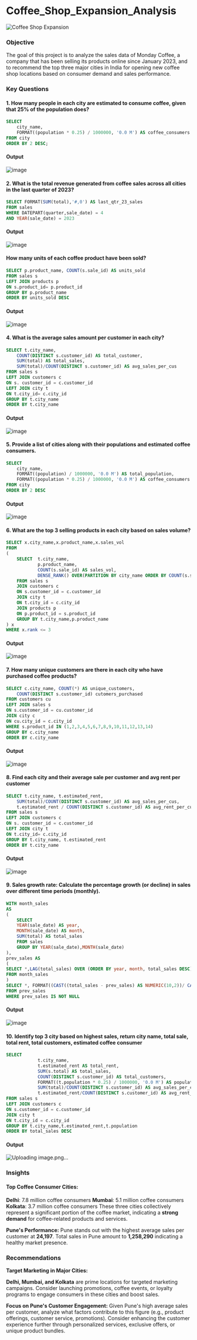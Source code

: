 # Coffee_Shop_Expansion_Analysis

![Coffee Shop Expansion](https://github.com/NandhuKrisz/CoffeeShop_Expansion_Analysis/blob/main/Monday%20Coffee%20Cover.png)

### Objective

The goal of this project is to analyze the sales data of Monday Coffee, a company that has been selling its products online since January 2023, and to recommend the top three major cities in India for opening new coffee shop locations based on consumer demand and sales performance.

### Key Questions
#### 1. How many people in each city are estimated to consume coffee, given that 25% of the population does?

```sql
SELECT 
    city_name,
    FORMAT((population * 0.25) / 1000000, '0.0 M') AS coffee_consumers
FROM city
ORDER BY 2 DESC;
```
#### Output
![image](https://github.com/user-attachments/assets/9e711638-c6d5-4a66-96cd-2fe8acac957b)

#### 2. What is the total revenue generated from coffee sales across all cities in the last quarter of 2023?

```sql
SELECT FORMAT(SUM(total),'#,0') AS last_qtr_23_sales
FROM sales
WHERE DATEPART(quarter,sale_date) = 4
AND YEAR(sale_date) = 2023
```

#### Output
![image](https://github.com/user-attachments/assets/9bdeb4b0-ab99-4470-9a2a-aafd7b483557)

#### How many units of each coffee product have been sold?

```sql
SELECT p.product_name, COUNT(s.sale_id) AS units_sold
FROM sales s
LEFT JOIN products p
ON s.product_id= p.product_id
GROUP BY p.product_name
ORDER BY units_sold DESC
```
#### Output
![image](https://github.com/user-attachments/assets/519df14f-5a14-45f6-a67b-d8c938c1e2f3)


#### 4. What is the average sales amount per customer in each city?

```sql
SELECT t.city_name, 
	COUNT(DISTINCT s.customer_id) AS total_customer,
	SUM(total) AS total_sales, 
	SUM(total)/COUNT(DISTINCT s.customer_id) AS avg_sales_per_cus
FROM sales s
LEFT JOIN customers c
ON s. customer_id = c.customer_id
LEFT JOIN city t
ON t.city_id= c.city_id
GROUP BY t.city_name
ORDER BY t.city_name 
```
#### Output
![image](https://github.com/user-attachments/assets/570f7cbd-7425-43cb-ae61-47bc265769d0)


#### 5. Provide a list of cities along with their populations and estimated coffee consumers.

```sql
SELECT 
	city_name,
	FORMAT((population) / 1000000, '0.0 M') AS total_population,
	FORMAT((population * 0.25) / 1000000, '0.0 M') AS coffee_consumers
FROM city
ORDER BY 2 DESC
```
#### Output
![image](https://github.com/user-attachments/assets/04cee4fc-3025-44e5-a398-bb7b05658193)


#### 6. What are the top 3 selling products in each city based on sales volume?

```sql
SELECT x.city_name,x.product_name,x.sales_vol
FROM
(
	SELECT  t.city_name,
			p.product_name,
			COUNT(s.sale_id) AS sales_vol,
			DENSE_RANK() OVER(PARTITION BY city_name ORDER BY COUNT(s.sale_id) DESC) AS rank
	FROM sales s
	JOIN customers c
	ON s.customer_id = c.customer_id
	JOIN city t
	ON t.city_id = c.city_id
	JOIN products p 
	ON p.product_id = s.product_id
	GROUP BY t.city_name,p.product_name
) x
WHERE x.rank <= 3
```
#### Output
![image](https://github.com/user-attachments/assets/78ac2e6e-87b7-4d48-8e98-3bf3a42e0c44)

#### 7. How many unique customers are there in each city who have purchased coffee products?

```sql
SELECT c.city_name, COUNT(*) AS unique_customers,
	COUNT(DISTINCT s.customer_id) cutomers_purchased
FROM customers cu
LEFT JOIN sales s
ON s.customer_id = cu.customer_id
JOIN city c
ON cu.city_id = c.city_id
WHERE s.product_id IN (1,2,3,4,5,6,7,8,9,10,11,12,13,14)
GROUP BY c.city_name
ORDER BY c.city_name
```
#### Output
![image](https://github.com/user-attachments/assets/b13654f2-4a07-4cce-a898-f085246edb05)

#### 8. Find each city and their average sale per customer and avg rent per customer

```sql
SELECT t.city_name, t.estimated_rent,
	SUM(total)/COUNT(DISTINCT s.customer_id) AS avg_sales_per_cus,
	t.estimated_rent / COUNT(DISTINCT s.customer_id) AS avg_rent_per_cus
FROM sales s
LEFT JOIN customers c
ON s. customer_id = c.customer_id
LEFT JOIN city t
ON t.city_id= c.city_id
GROUP BY t.city_name, t.estimated_rent
ORDER BY t.city_name 
```
#### Output
![image](https://github.com/user-attachments/assets/9bac5f20-fa01-4cb0-a07d-9b042c0e9274)

#### 9. Sales growth rate: Calculate the percentage growth (or decline) in sales over different time periods (monthly).

```sql
WITH month_sales 
AS
(
	SELECT
	YEAR(sale_date) AS year,
	MONTH(sale_date) AS month,
	SUM(total) AS total_sales
	FROM sales
	GROUP BY YEAR(sale_date),MONTH(sale_date)
),
prev_sales AS
(
SELECT *,LAG(total_sales) OVER (ORDER BY year, month, total_sales DESC) AS prev_sales
FROM month_sales
)
SELECT *, FORMAT((CAST((total_sales - prev_sales) AS NUMERIC(10,2))/ CAST(prev_sales AS NUMERIC (10,2))),'0.00,%') AS growth_percent
FROM prev_sales
WHERE prev_sales IS NOT NULL
```
#### Output
![image](https://github.com/user-attachments/assets/c0925b68-a425-427b-a9ef-99a793e0a2ec)


#### 10. Identify top 3 city based on highest sales, return city name, total sale, total rent, total customers, estimated coffee consumer

```sql
SELECT 
			t.city_name, 
			t.estimated_rent AS total_rent,
			SUM(s.total) AS total_sales, 
			COUNT(DISTINCT s.customer_id) AS total_customers,
			FORMAT((t.population * 0.25) / 1000000, '0.0 M') AS population,
			SUM(total)/COUNT(DISTINCT s.customer_id) AS avg_sales_per_cus,
			t.estimated_rent/COUNT(DISTINCT s.customer_id) AS avg_rent_per_cus
FROM sales s
LEFT JOIN customers c
ON s.customer_id = c.customer_id
JOIN city t
ON t.city_id = c.city_id
GROUP BY t.city_name,t.estimated_rent,t.population
ORDER BY total_sales DESC
```
#### Output
![Uploading image.png…]()


### Insights
#### Top Coffee Consumer Cities:

**Delhi**: 7.8 million coffee consumers
**Mumbai**: 5.1 million coffee consumers
**Kolkata**: 3.7 million coffee consumers
These three cities collectively represent a significant portion of the coffee market, indicating a **strong demand** for coffee-related products and services.

**Pune's Performance:**
Pune stands out with the highest average sales per customer at **24,197**.
Total sales in Pune amount to **1,258,290** indicating a healthy market presence.

### Recommendations
**Target Marketing in Major Cities:**

**Delhi, Mumbai, and Kolkata** are prime locations for targeted marketing campaigns. Consider launching promotions, coffee events, or loyalty programs to engage consumers in these cities and boost sales.

**Focus on Pune's Customer Engagement:**
Given Pune's high average sales per customer, analyze what factors contribute to this figure (e.g., product offerings, customer service, promotions). Consider enhancing the customer experience further through personalized services, exclusive offers, or unique product bundles.



